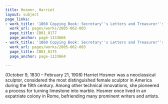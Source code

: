 ```yaml
---
title: Hosmer, Harriet
layout: subject
page_links:
- work_title: '1860 Copying Book: Secretary''s Letters and Treasurer''s Letters, 2005.062.003  '
  work_url: pages/works/2005-062-003
  page_title: CB01_0177
  page_anchor: page-1133666
- work_title: '1860 Copying Book: Secretary''s Letters and Treasurer''s Letters, 2005.062.003  '
  work_url: pages/works/2005-062-003
  page_title: CB01_0175
  page_anchor: page-1133664

---
```

<p>(October 9, 1830 – February 21, 1908) Harriet Hosmer was a neoclassical sculptor, considered the most distinguished female sculptor in America during the 19th century. Among other technical innovations, she pioneered a process for turning limestone into marble. Hosmer once lived in an expatriate colony in Rome, befriending many prominent writers and artists.</p>